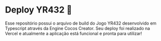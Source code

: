 # Deploy YR432 🦠

Esse repositório possui o arquivo de build do Jogo YR432 desenvolvido em Typescript através da Engine Cocos Creator. Seu deploy foi realizado na Vercel e atualmente a aplicação está funcional e pronta para utilizar!
